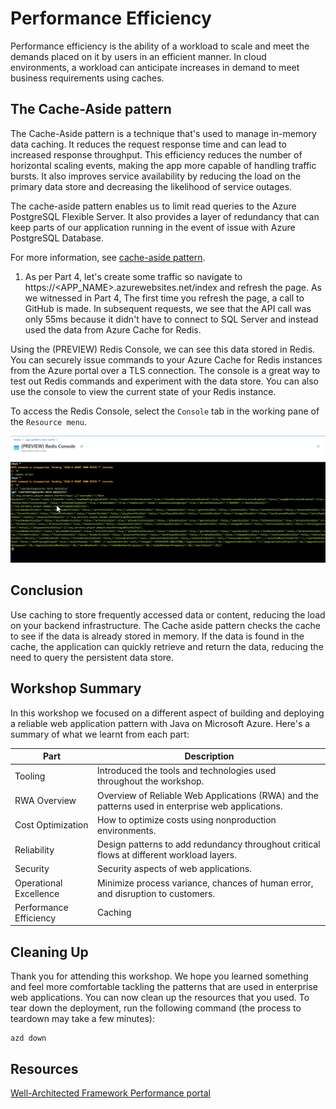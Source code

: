 # Performance Efficiency

Performance efficiency is the ability of a workload to scale and meet the demands placed on it by users in an efficient manner. In cloud environments, a workload can anticipate increases in demand to meet business requirements using caches.

## The Cache-Aside pattern

The Cache-Aside pattern is a technique that's used to manage in-memory data caching. It reduces the request response time and can lead to increased response throughput. This efficiency reduces the number of horizontal scaling events, making the app more capable of handling traffic bursts. It also improves service availability by reducing the load on the primary data store and decreasing the likelihood of service outages.

The cache-aside pattern enables us to limit read queries to  the Azure PostgreSQL Flexible Server. It also provides a layer of redundancy that can keep parts of our application running in the event of issue with Azure PostgreSQL Database.

For more information, see [cache-aside pattern](https://learn.microsoft.com/azure/architecture/patterns/cache-aside).

1. As per Part 4, let's create some traffic so navigate to https://<APP_NAME>.azurewebsites.net/index and refresh the page. As we witnessed in Part 4, The first time you refresh the page, a call to GitHub is made. In subsequent requests, we see that the API call was only 55ms because it didn't have to connect to SQL Server and instead used the data from Azure Cache for Redis.

Using the (PREVIEW) Redis Console, we can see this data stored in Redis. You can securely issue commands to your Azure Cache for Redis instances from the Azure portal over a TLS connection. The console is a great way to test out Redis commands and experiment with the data store. You can also use the console to view the current state of your Redis instance.

To access the Redis Console, select the `Console` tab in the working pane of the `Resource menu`. 

![image of Azure Cache for Redis Console shows user settings](images/proseware-redis.png)

## Conclusion

Use caching to store frequently accessed data or content, reducing the load on your backend infrastructure. The Cache aside pattern checks the cache to see if the data is already stored in memory. If the data is found in the cache, the application can quickly retrieve and return the data, reducing the need to query the persistent data store.

## Workshop Summary

In this workshop we focused on a different aspect of building and deploying a reliable web application pattern with Java on Microsoft Azure. Here's a summary of what we learnt from each part:

| Part | Description |
|------|-------------|
| Tooling | Introduced the tools and technologies used throughout the workshop. |
| RWA Overview | Overview of Reliable Web Applications (RWA) and the patterns used in enterprise web applications. |
| Cost Optimization| How to optimize costs using nonproduction environments. |
| Reliability | Design patterns to add redundancy throughout critical flows at different workload layers. |
| Security | Security aspects of web applications. |
| Operational Excellence | Minimize process variance, chances of human error, and disruption to customers. |
| Performance Efficiency| Caching |

## Cleaning Up

Thank you for attending this workshop.  We hope you learned something and feel more comfortable tackling the patterns that are used in enterprise web applications. You can now clean up the resources that you used.
To tear down the deployment, run the following command (the process to teardown may take a few minutes):

```shell
azd down
```

## Resources
[Well-Architected Framework Performance portal](https://learn.microsoft.com/azure/well-architected/performance-efficiency)
